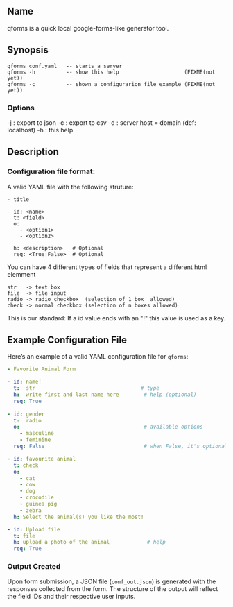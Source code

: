 ## Name

qforms is a quick local google-forms-like generator tool. 


## Synopsis

```
qforms conf.yaml   -- starts a server
qforms -h          -- show this help                     (FIXME(not yet))
qforms -c          -- shown a configurarion file example (FIXME(not yet))
```


### Options
-j : export to json
-c : export to csv
-d <domain> : server host = domain (def: localhost) 
-h : this help



## Description

### Configuration file format:

A valid YAML file with the following struture:

```
- title

- id: <name>
  t: <field>
  o:
    - <option1>
    - <option2>

  h: <description>   # Optional
  req: <True|False>  # Optional
```

You can have 4 different types of fields that represent a
different html elemment 
```
str   -> text box
file  -> file input
radio -> radio checkbox  (selection of 1 box  allowed)
check -> normal checkbox (selection of n boxes allowed)
```


This is our standard: If a id value ends with an "!" this value is used as a key. 


## Example Configuration File

Here’s an example of a valid YAML configuration file for `qforms`:

```yaml
- Favorite Animal Form

- id: name!
  t:  str                                  # type
  h:  write first and last name here        # help (optional)
  req: True
  
- id: gender
  t:  radio
  o:                                        # available options
    - masculine
    - feminine
  req: False                                # when False, it's optional

- id: favourite animal
  t: check
  o:
    - cat
    - cow
    - dog
    - crocodile
    - guinea pig
    - zebra
  h: Select the animal(s) you like the most!

- id: Upload file
  t: file
  h: upload a photo of the animal            # help
  req: True
```

### Output Created

Upon form submission, a JSON file (`conf_out.json`) is generated with the responses collected from the form. The structure of the output will reflect the field IDs and their respective user inputs.
